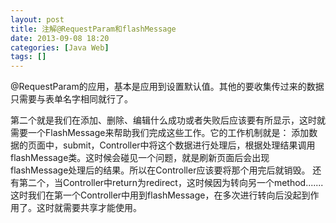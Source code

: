 ```yaml
---
layout: post
title: 注解@RequestParam和flashMessage
date: 2013-09-08 18:20
categories: [Java Web]
tags: []
---
```

@RequestParam的应用，基本是应用到设置默认值。其他的要收集传过来的数据只需要与表单名字相同就行了。

第二个就是我们在添加、删除、编辑什么成功或者失败后应该要有所显示，这时就需要一个FlashMessage来帮助我们完成这些工作。它的工作机制就是：
添加数据的页面中，submit，Controller中将这个数据进行处理后，根据处理结果调用flashMessage类。这时候会碰见一个问题，就是刷新页面后会出现flashMessage处理后的结果。所以在Controller应该要将那个用完后就销毁。
还有第二个，当Controller中return为redirect，这时候因为转向另一个method.......这时我们在第一个Controller中用到flashMessage，在多次进行转向后没起到作用了。这时就需要共享才能使用。
